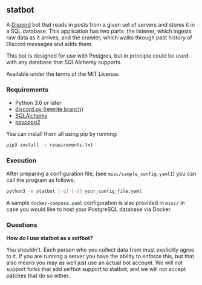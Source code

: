 ## statbot
A [Discord](https://discordapp.com) bot that reads in posts from a given set
of servers and stores it in a SQL database. This application has two parts: the
listener, which ingests raw data as it arrives, and the crawler, which walks
through past history of Discord messages and adds them.

This bot is designed for use with Postgres, but in principle could be used
with any database that SQLAlchemy supports.

Available under the terms of the MIT License.

### Requirements
* Python 3.6 or later
* [discord.py (rewrite branch)](https://github.com/Rapptz/discord.py)
* [SQLAlchemy](http://www.sqlalchemy.org/)
* [psycopg2](https://pypi.python.org/pypi/psycopg2)

You can install them all using pip by running:
```sh
pip3 install -r requirements.txt
```

### Execution
After preparing a configuration file, (see `misc/sample_config.yaml1`)
you can call the program as follows:
```sh
python3 -m statbot [-q] [-d] your_config_file.yaml
```

A sample `docker-compose.yaml` configuration is also provided in `misc/` in case you would
like to host your PostgreSQL database via Docker.

### Questions
**How do I use statbot as a selfbot?**

You shouldn't. Each person who you collect data from must explicitly agree to it. If you are
running a server you have the ability to enforce this, but that also means you may as well
just use an actual bot account. We will not support forks that add selfbot support to statbot,
and we will not accept patches that do so either.
